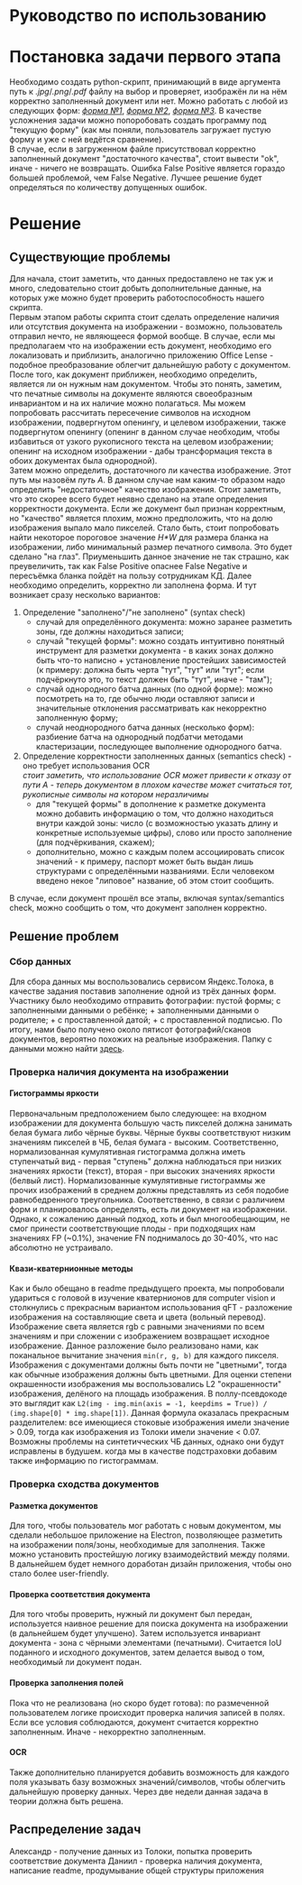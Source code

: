 # Руководство по использованию

# Постановка задачи первого этапа
Необходимо создать python-скрипт, принимающий в виде аргумента путь к *.jpg*/*.png*/*.pdf* файлу на выбор и проверяет, изображён ли на нём корректно заполненный документ или нет. Можно работать с любой из следующих форм: [*форма №1*](https://drive.google.com/file/d/1tj7hxhrnC9MAcHFFAvaugQrclcvCBptS/view?usp=sharing), [*форма №2*](https://drive.google.com/file/d/17jdyFcY1D7s4m7XHZfpKDEdZdWJq03nt/view?usp=sharing), [*форма №3*](https://drive.google.com/file/d/1rwl7lmPVMeR9lErPyNTX8Ka4HF3jC9T9/view?usp=sharing). В качестве усложнения задачи можно попоробовать создать программу под "текущую форму" (как мы поняли, пользователь загружает пустую форму и уже с ней ведётся сравнение).  
В случае, если в загруженном файле присутствовал корректно заполненный документ "достаточного качества", стоит вывести "ok", иначе - ничего не возвращать. Ошибка False Positive является гораздо большей проблемой, чем False Negative. Лучшее решение будет определяться по количеству допущенных ошибок.
# Решение
## Существующие проблемы
Для начала, стоит заметить, что данных предоставлено не так уж и много, следовательно стоит добыть дополнительные данные, на которых уже можно будет проверить работоспособность нашего скрипта.  
Первым этапом работы скрипта стоит сделать определение наличия или отсутствия документа на изображении - возможно, пользователь отправил нечто, не являющееся формой вообще.
В случае, если мы предполагаем что на изображении есть документ, необходимо его локализовать и приблизить, аналогично приложению Office Lense - подобное преобразование облегчит дальнейшую работу с документом.  
После того, как документ приближен, необходимо определить, является ли он нужным нам документом. Чтобы это понять, заметим, что печатные символы на документе являются своеобразным инвариантом и на их наличие можно полагаться. Мы можем попробовать рассчитать пересечение символов на исходном изображении, подвергнутом опенингу, и целевом изображении, также подвергнутом опенингу (опенинг в данном случае необходим, чтобы избавиться от узкого рукописного текста на целевом изображении; опенинг на исходном изображении - дабы трансформация текста в обоих документах была однородной).  
Затем можно определить, достаточного ли качества изображение. Этот путь мы назовём *путь A*. В данном случае нам каким-то образом надо определить "недостаточное" качество изображения. Стоит заметить, что это скорее всего будет неявно сделано на этапе определения корректности документа. Если же документ был признан корректным, но "качество" является плохим, можно предположить, что на долю изображения выпало мало пикселей. Стало быть, стоит попробовать найти некоторое пороговое значение *H\*W* для размера бланка на изображении, либо минимальный размер печатного символа. Это будет сделано "на глаз". Приуменьшить данное значение не так страшно, как преувеличить, так как False Positive опаснее False Negative и пересъёмка бланка пойдёт на пользу сотрудникам КД.
Далее необходимо определить, корректно ли заполнена форма. И тут возникает сразу несколько вариантов:
1. Определение "заполнено"/"не заполнено" (syntax check)
	- случай для определённого документа: можно заранее разметить зоны, где должны находиться записи;
	- случай "текущей формы": можно создать интуитивно понятный инструмент для разметки документа - в каких зонах должно быть что-то написно + установление простейших зависимостей (к примеру: должна быть черта "тут", "тут" или "тут"; если подчёркнуто это, то текст должен быть "тут", иначе - "там");
	- случай однородного батча данных (по одной форме): можно посмотреть на то, где обычно люди оставляют записи и значительные отклонения рассматривать как некорректно заполненную форму;
	- случай неоднородного батча данных (несколько форм): разбиение батча на однородный подбатчи методами кластеризации, последующее выполнение однородного батча.
2. Определение корректности заполненных данных (semantics check) - оно требует использования OCR  
	*стоит заметить, что использование OCR может привести к отказу от пути А - теперь документом в плохом качестве может считаться тот, рукописные символы на котором неразличимы*  
	- для "текущей формы" в дополнение к разметке документа можно добавить информацию о том, что должно находиться внутри каждой зоны: число (с возможностью указать длину и конкретные используемые цифры), слово или просто заполнение (для подчёркивания, скажем);
	- дополнительно, можно с каждым полем ассоциировать список значений - к примеру, паспорт может быть выдан лишь структурами с определёнными названиями. Если человеком введено некое "липовое" название, об этом стоит сообщить.

В случае, если документ прошёл все этапы, включая syntax/semantics check, можно сообщить о том, что документ заполнен корректно.
## Решение проблем
### Сбор данных
Для сбора данных мы воспользовались сервисом Яндекс.Толока, в качестве задания поставив заполнение одной из трёх данных форм. Участнику было необходимо отправить фотографии: пустой формы; с заполненными данными о ребёнке; + заполненными данными о родителе; + с проставленной датой; + с проставленной подписью. По итогу, нами было получено около пятисот фотографий/сканов документов, вероятно похожих на реальные изображения. Папку с данными можно найти [здесь](https://drive.google.com/drive/folders/1--T0b0AAmcDuBtn6WMy7RJavBs_yQ6nJ?usp=sharing). 
### Проверка наличия документа на изображении
#### Гистограммы яркости
Первоначальным предположением было следующее: на входном изображении для документа большую часть пикселей должна занимать белая бумага либо чёрные буквы. Чёрные буквы соответствуют низким значениям пикселей в ЧБ, белая бумага - высоким. Соответственно, нормализованная кумулятивная гистограмма должна иметь ступенчатый вид - первая "ступень" должна наблюдаться при низких значениях яркости (текст), вторая - при высоких значениях яркости (белвый лист). Нормализованные кумулятивные гистограммы же прочих изображений в среднем должны представлять из себя подобие равнобедренного треугольника. Соответственно, в связи с различием форм и планировалось определять, есть ли документ на изображении. Однако, к сожалению данный подход, хоть и был многообещающим, не смог принести соответствующие плоды - при подходящих нам значениях FP (~0.1%), значение FN поднималось до 30-40%, что нас абсолютно не устраивало. 
#### Квази-кватернионные методы
Как и было обещано в readme предыдущего проекта, мы попробовали удариться с головой в изучение кватернионов для computer vision и столкнулись с прекрасным вариантом использования qFT - разложение изображения на составляющие света и цвета (вольный перевод). Изображение света является rgb с равными значениями по всем значениям и при сложении с изображением возвращает исходное изображение. Данное разложение было реализовано нами, как поканальное вычитание значения `min(r, g, b)` для каждого пикселя.  
Изображения с документами должны быть почти не "цветными", тогда как обычные изображения должны быть цветными. Для оценки степени окрашенности изображения мы воспользовались L2 "окрашенности" изображения, делёного на площадь изображения. В поллу-псевдокоде это выглядит как `L2(img - img.min(axis = -1, keepdims = True)) / (img.shape[0] * img.shape[1])`. Данная формула оказалась прекрасным разделителем: все имеющиеся стоковые изображения имели значение > 0.09, тогда как изображения из Толоки имели значение < 0.07. Возможны проблемы на синтетичческих ЧБ данных, однако они будут исправлены в будушем. когда мы в качестве подстраховки добавим также информацию по гистограммам.
### Проверка сходства документов
#### Разметка документов
Для того, чтобы пользователь мог работать с новым документом, мы сделали небольшое приложение на Electron, позволяющее разметить на изображении поля/зоны, необходимые для заполнения. Также можно установить простейшую логику взаимодействий между полями. В дальнейшем будет немного доработан дизайн приложения, чтобы оно стало более user-friendly. 
#### Проверка соответствия документа 
Для того чтобы проверить, нужный ли документ был передан, используется наивное решение для поиска документа на изображении (в дальнейшем будет улучшено). Затем используется инвариант документа - зона с чёрными элементами (печатными). Считается IoU поданного и исходного документов, затем делается вывод о том, необходимый ли документ подан.
#### Проверка заполнения полей
Пока что не реализована (но скоро будет готова): по размеченной пользователем логике происходит проверка наличия записей в полях. Если все условия соблюдаются, документ считается корректно заполненным. Иначе - некорректно заполненным.
#### OCR
Также дополнительно планируется добавить возможность для каждого поля указывать базу возможных значений/символов, чтобы облегчить дальнейшую проверку данных. Через две недели данная задача в теории должна быть решена. 
## Распределение задач
Александр - получение данных из Толоки, попытка проверить соответствие документа
Даниил - проверка наличия документа, написание readme, продумывание общей структуры приложения
